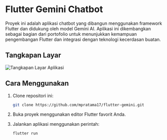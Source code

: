 # Flutter Gemini Chatbot

Proyek ini adalah aplikasi chatbot yang dibangun menggunakan framework Flutter dan didukung oleh model Gemini AI. Aplikasi ini dikembangkan sebagai bagian dari portofolio untuk menunjukkan kemampuan pengembangan Flutter dan integrasi dengan teknologi kecerdasan buatan.

## Tangkapan Layar

![Tangkapan Layar Aplikasi](https://github.com/mpratama17/flutter-gemini/blob/main/assets/images/ss.png?raw=true&width=200)

## Cara Menggunakan

1. Clone repositori ini:

   ```bash
   git clone https://github.com/mpratama17/flutter-gemini.git
2. Buka proyek menggunakan editor Flutter favorit Anda.

3. Jalankan aplikasi menggunakan perintah:
   ```bash
   flutter run

